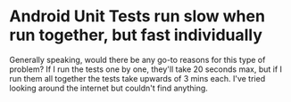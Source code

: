 
# Android Unit Tests run slow when run together, but fast individually

Generally speaking, would there be any go-to reasons for this type of problem? If I run the tests one by one, they'll take 20 seconds max, but if I run them all together the tests take upwards of 3 mins each.
I've tried looking around the internet but couldn't find anything.

        